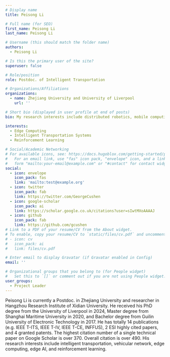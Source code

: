 ```yaml
---
# Display name
title: Peisong Li

# Full name (for SEO)
first_name: Peisong Li
last_name: Peisong Li

# Username (this should match the folder name)
authors:
  - Peisong Li

# Is this the primary user of the site?
superuser: false

# Role/position
role: Postdoc. of Intelligent Transportation

# Organizations/Affiliations
organizations:
  - name: Zhejiang University and University of Liverpool
    url: ''

# Short bio (displayed in user profile at end of posts)
bio: My research interests include distributed robotics, mobile computing and programmable matter.

interests:
  - Edge Computing
  - Intelligent Transportation Systems
  - Reinforcement Learning

# Social/Academic Networking
# For available icons, see: https://docs.hugoblox.com/getting-started/page-builder/#icons
#   For an email link, use "fas" icon pack, "envelope" icon, and a link in the
#   form "mailto:your-email@example.com" or "#contact" for contact widget.
social:
  - icon: envelope
    icon_pack: fas
    link: 'mailto:test@example.org'
  - icon: twitter
    icon_pack: fab
    link: https://twitter.com/GeorgeCushen
  - icon: google-scholar
    icon_pack: ai
    link: https://scholar.google.co.uk/citations?user=sIwtMXoAAAAJ
  - icon: github
    icon_pack: fab
    link: https://github.com/gcushen
# Link to a PDF of your resume/CV from the About widget.
# To enable, copy your resume/CV to `static/files/cv.pdf` and uncomment the lines below.
# - icon: cv
#   icon_pack: ai
#   link: files/cv.pdf

# Enter email to display Gravatar (if Gravatar enabled in Config)
email: ''

# Organizational groups that you belong to (for People widget)
#   Set this to `[]` or comment out if you are not using People widget.
user_groups:
  - Project Leader
---
```


Peisong Li is currently a Postdoc. in Zhejiang University and researcher in Hangzhou Research Institute of Xidian University. He received his PhD degree from the University of Liverpool in 2024, Master degree from Shanghai Maritime University in 2020, and Bachelor degree from Guilin University of Electronic Technology in 2017. He has totally 14 publications (e.g. IEEE T-ITS, IEEE T-IV, IEEE T-CE, INFFUS), 2 ESI highly cited papers, and 4 granted patents. The highest citation number of a single technical paper on Google Scholar is over 370. Overall citation is over 490. His research interests include intelligent transportation, vehicular network, edge computing, edge AI, and reinforcement learning.


